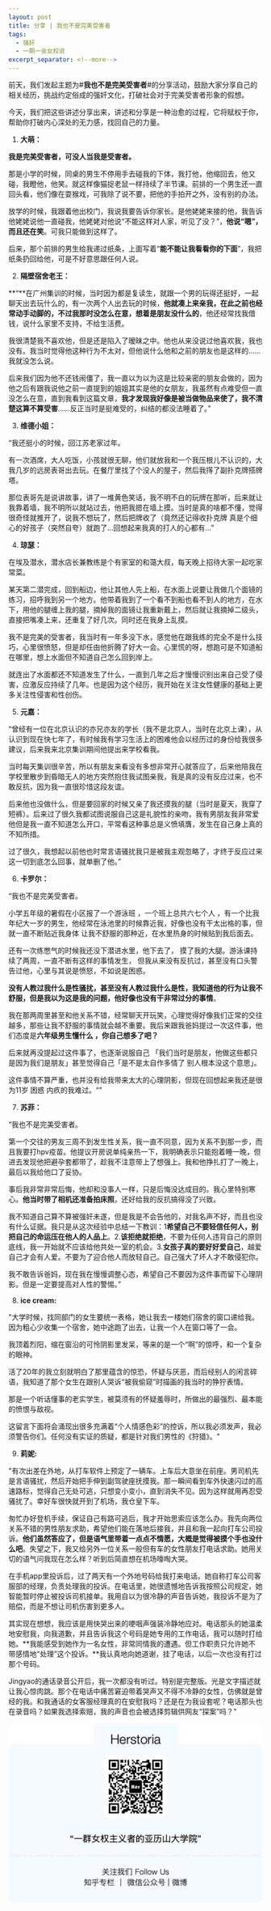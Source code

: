 ```yaml
---
layout: post
title: 分享 | 我也不是完美受害者
tags:
  - 强奸
  - 一期一会女权说
excerpt_separator: <!--more-->
---
```


前天，我们发起主题为#**我也不是完美受害者**#的分享活动，鼓励大家分享自己的相关经历，挑战约定俗成的强奸文化，打破社会对于完美受害者形象的假想。

今天，我们把这些讲述分享出来，讲述和分享是一种治愈的过程，它将赋权于你，帮助你打破内心深处的无力感，找回自己的力量。

<!--more-->

1. **大萌：**

**我是完美受害者，可没人当我是受害者。**

那是小学的时候，同桌的男生不停用手去碰我的下体，我打他，他缩回去，他又碰，我瞪他，他笑。就这样像猫捉老鼠一样持续了半节课。前排的一个男生还一直回头看，他们像在耍猴戏，可我除了说不要，把他的手拍开之外，没有别的办法。

放学的时候，我跟着他出校门，我说我要告诉你家长。是他姥姥来接的他，我告诉他姥姥说他一直碰我，他姥姥对他说“不能这样对人家，听见了没？”，**他说“嗯”，而且还在笑**。可我只能做到这样了。

后来，那个前排的男生给我递过纸条，上面写着“**能不能让我看看你的下面**”，我把纸条扔回给他，可是不好意思跟任何人说。

2. **隔壁宿舍老王：**

**“**在广州集训的时候，当时因为都是复读生，就跟一个男的玩得还挺好，一起聊天出去玩什么的，有一次两个人出去玩的时候，**他就凑上来亲我，在此之前也经常动手动脚的，不过我那时没怎么在意，想着是朋友没什么的**，他还经常找我借钱，说什么家里不支持，不给生活费。

我很清楚我不喜欢他，但是还是陷入了暧昧之中。他也从来没说过他喜欢我，我也没有。我当时觉得他这种行为不太对，但他说什么他和之前的朋友也是这样的……我就没怎么说。

后来我们因为他不还钱闹僵了，我一直以为以为这是比较亲密的朋友会做的，因为他之后有跟我说他之前一直提到的姐姐其实是他的女朋友，我虽然有点难受但一直没怎么在意，直到我看到这篇文章，**我才发现我好像是被当做物品来使了，我不清楚这算不算受害**……反正当时是挺难受的，纠结的都没法睡着了。”

3. **维德小姐：**

“我还挺小的时候，回江苏老家过年。

有一次酒席，大人吃饭，小孩就很无聊，他们就放我和一个我压根儿不认识的，大我几岁的远房表哥出去玩。在餐厅里找了个没人的屋子，然后我㩐了副扑克牌搭牌塔。

那位表哥先是说讲故事，讲了一堆黄色笑话，我不明不白的玩牌在那听，后来就让我靠着墙，我不明所以就站过去，他把我摁在墙上摸。当时是真的啥都不懂，觉得很奇怪就推开了，说我不想玩了，然后把牌收了（竟然还记得收扑克牌 真是个细心的好孩子（突然自夸）就跑了...回想起来我真的打人的心都有...”



4. **琼瑟：**

在埃及潜水，潜水店长兼教练是个有家室的和蔼大叔，每天晚上招待大家一起吃家常菜。

某天第二潜完成，回到船边，他让其他人先上船，在水面上说要让我做几个面镜的练习，招呼我到另一个地方。他带着我到了一个看不到船也看不到人的地方，在水下，用他的腿缠上我的腿，摘掉我的面镜让我重新戴上，然后就让我摘掉二级头，直接把嘴凑上来，还重复了好几次。同时还在我身上乱摸。

我不是完美的受害者，我当时有一年多没下水，感觉他在跟我练的完全不是什么技巧，心里很愤怒，但是却任由他折腾了好大一会。心里慌的呀，想跑可是不知道船在哪里，想上水面但不知道自己怎么回到岸上。

就连出了水面都还不知道发生了什么，一直到几年之后才慢慢识别出来自己受了侵害，应激反应持续了几年。也是因为这个经历，我开始在关注女性健康的基础上更多关注性侵害和性创伤。


5. **元嘉：**

“曾经有一位在北京认识的亦兄亦友的学长（我不是北京人，当时在北京上课），从认识到现在快七年了，有时候我有学习生活上的困难他会以经历过的身份给我很多建议，后来我来北京集训期间他提出来学校看我。

当时每天集训很辛苦，所以有朋友来看没有多想非常开心就答应了，后来他陪我在学校里散步到昏暗无人的地方突然抱住我试图亲我，我是真的没有反应过来，也不敢反抗，因为我一直很珍惜这段友谊。

后来他也没做什么，但是要回家的时候又亲了我还摸我的腿（当时是夏天，我穿了短裤）。后来过了很久我都试图说服自己这是礼貌性的亲吻，我有男朋友我非常爱他但是我一直不知道怎么开口，平常看这种事总是义愤填膺，发生在自己身上真的不知所措。

过了很久，我想起以前他也时常言语骚扰我只是被我主观忽略了，才终于反应过来这一切到底怎么回事，就单删了他。”

6. **卡罗尔：**

“我也不是完美受害者。

小学五年级的暑假在小区报了一个游泳班 ，一个班上总共六七个人 ，有一个比我年纪大一岁的男生，他经常在泳池里的时候靠近我，好像也没有干太出格的事，但就一直不断贴近我身体 让我不舒服的那种近，在水里热身的时候贴到我后面去。

还有一次练憋气的时候我还没下潜进水里，他下去了， 摸了我的大腿。游泳课持续了两周，一直不断有这样的事情发生， 但我从来没有反抗过，甚至没有口头警告过他，心里与其说是愤怒，不如说是困惑。

**没有人教过我什么是性骚扰，甚至没有人教过我什么是性，我知道他的行为让我不舒服，但是我以为这是我的问题，他好像也没有干非常过分的事情**。

我在那两周里甚至和他关系不错，经常聊天开玩笑，心理觉得好像我们正常的交往越多，那些让我不舒服的事情就会越不重要。我后来跟我爸妈提过一次这件事，他们态度是**六年级男生懂什么 ，你自己想多了吧？**

后来就再没提起过这件事了，也逐渐说服自己 「我们当时是朋友，他做这些都只是因为我们是朋友」甚至觉得自己「是不是太自作多情了 别人根本没这个意思」。

这件事情不算严重，也并没有给我带来太大的心理阴影，但现在回想起来我还是很为11岁 困惑 内疚的我难过。“”

7. **苏菲：**

“我也不是完美受害者。

第一个交往的男友三周不到发生性关系，我一直不同意，因为关系不到那一步，而且我要打hpv疫苗。他提议开房说单纯亲热一下，我明确表示只能抱着睡一晚，但进去发现他把避孕套都带了，趁我不注意带上了想强上。我和他挣扎打了一晚上，最后以我给他口了妥协。

事后我非常非常后悔，他却和没事人一样，只是后悔没达成目的。我心里特别寒心。**他当时带了相机还准备拍床照**，还好给我的反抗搞得没了兴致。

我不知道自己算不算被强奸未遂，但是我是不会告他的，对我名声不好，而且也没有什么证据。我只是从这次经验中总结一下教训：1**希望自己不要轻信任何人，别把自己的命运压在他人的人品上**。2.**该拒绝就拒绝**，不要为任何人违背自己的原则底线，我一开始就不应该给他共处一室的机会。3.**女孩子真的要好好爱自己**，越爱自己才会有人爱。不要为了迎合他人而放轻自己。自己强大了坏人才不敢侵犯你。

我不敢告诉爸妈，现在我在慢慢调整心态，希望自己不要因为这件事而留下心理阴影。但是一定要提高对人性的警惕。”

8. **ice cream:**

"大学时候，找同部门的女生要统一表格，她让我去一楼她们宿舍的窗口递给我。因为粗心少收集一个宿舍，她中途跑了出去，让我一个人在窗口等了一会。

我顶着烈阳，缩在窗沿的可怜阴影里发呆，等来的是一个“啊”的惊呼，和一个复杂的眼神。

活了20年的我立刻就明白了那里蕴含的惊恐，怀疑与厌恶，而后经别人的闲言碎语，我知道了那个女生在跟别人哭诉“被我偷窥”时描画的我当时的狰狞表情。

那是一个听话懂事的老实学生，被莫须有的怀疑羞辱时，所做出的最强烈、最本能的愤恨与敌视。

这留言下面将会涌现出很多充满着“个人情感色彩”的控诉，所以我必须发声，我必须警告你们。任何没有实证的质疑，都是针对我们男性的《狩猎》。"

9. **莉妮:**

"有次出差在外地，从打车软件上预定了一辆车。上车后大意坐在前座。男司机先是言语骚扰，然后开始把手伸到副驾驶座抚摸我。那一瞬间看到车外快速闪过的高速路标，觉得自己无处可逃，只想变小变小，直到消失不见。因为这样就用再忍受骚扰了。幸好车很快就开到了机场，我仓皇下车。

匆忙办好登机手续，保证自己有路可逃后，我才开始思索应该怎么办。我先向两位关系不错的男性朋友求助，希望他们能在落地后接我，并且和我一起向打车公司投诉。**他们虽然答应了，但是语气里带着一点点不情愿，大概是觉得被摸个手也没什么吧**。失望之下，我又给另外一位关系一般但有车的女性朋友打电话求助。她用关切的语气问我现在怎么样？听到后简直想在机场嚎啕大哭。

在手机app里投诉后，过了两天有一个外地号码给我打来电话。她自称打车公司客服部的经理，负责处理我的投诉。在电话里，她很遗憾地告诉我按照公司规定，她智能暂时停止被投诉司机接单。我用自以为很冷静的声音告诉她，我投诉不是为了赔偿，而是不想让司机伤害到更多人。

其实现在想想，我应该是用快哭出来的哽咽声强装冷静地应对。电话那头的她温柔地安慰我，向我道歉，并且告诉我这个号码是她专用的工作电话，我可以随时打给她。**我能感受到她作为一名女性，非常同情我的遭遇。但工作职责只允许她不带感情地“处理”这个投诉。**我认真地向她道谢，挂了电话，以后一次也没有打过那个号码。

Jingyao的通话录音公开后，我一次都没有听过。特别是完整版。光是文字描述就让我心惊肉跳。那个在电话中痛苦窘迫带着哭声又不得不冷静的女性，仿佛就是曾经的我。和我通话的女客服经理真的在安慰我吗？还是在为我设套呢？电话那头也在录音吗？如果我选择索赔，我的声音也会被选择剪辑供网友“探案”吗？"

<img class="img-fluid" src="../images/footer.jpg" alt="img">